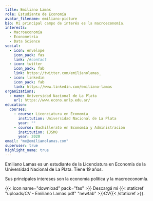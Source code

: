 ```yaml
---
title: Emiliano Lamas
role: Estudiante de Economía
avatar_filename: emiliano-picture
bio: Mi principal campo de interés es la macroeconomía. 
interests:
  - Macroeconomía
  - Econometría
  - Data Science
social:
  - icon: envelope
    icon_pack: fas
    link: /#contact
  - icon: twitter
    icon_pack: fab
    link: https://twitter.com/emilianolamas_
  - icon: linkedin
    icon_pack: fab
    link: https://www.linkedin.com/emiliano-lamas
organizations:
  - name: Universidad Nacional de La Plata
    url: https://www.econo.unlp.edu.ar/
education:
  courses:
    - course: Licenciatura en Economía
      institution: Universidad Nacional de La Plata
      year: ""
    - course: Bachillerato en Economía y Administración
      institution: IJSMO
      year: 2020
email: "me@emilianolamas.com"
superuser: true
highlight_name: true
---
```

Emiliano Lamas es un estudiante de la Licenciatura en Economía de la Universidad Nacional de La Plata. Tiene 19 años.

Sus principales intereses son la economía política y la macroeconomía.   

{{< icon name="download" pack="fas" >}} Descargá mi {{< staticref "uploads/CV - Emiliano Lamas.pdf" "newtab" >}}CV{{< /staticref >}}.